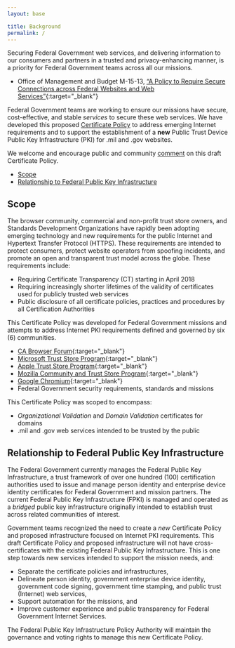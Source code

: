 ```yaml
---
layout: base

title: Background
permalink: /
---
```


Securing Federal Government web services, and delivering information to our consumers and partners in a trusted and privacy-enhancing manner, is a priority for Federal Government teams across all our missions.

 - Office of Management and Budget M-15-13, [“A Policy to Require Secure Connections across Federal Websites and Web Services”](https://https.cio.gov/){:target="_blank"}

Federal Government teams are working to ensure our missions have secure, cost-effective, and stable _services_ to secure these web services.   We have developed this proposed [Certificate Policy]({{site.baseurl}}/certificatepolicy) to address emerging Internet requirements and to support the establishment of a **new** Public Trust Device Public Key Infrastructure (PKI) for .mil and .gov websites.

We welcome and encourage public and community [comment]({{site.baseurl}}/requestcomment) on this draft Certificate Policy.  

- [Scope](#scope)
- [Relationship to Federal Public Key Infrastructure](#relationship-to-federal-public-key-infrastructure)

## Scope
The browser community, commercial and non-profit trust store owners, and Standards Development Organizations have rapidly been adopting emerging technology and new requirements for the public Internet and Hypertext Transfer Protocol (HTTPS).  These requirements are intended to protect consumers, protect website operators from spoofing incidents, and promote an open and transparent trust model across the globe.   These requirements include:

- Requiring Certificate Transparency (CT) starting in April 2018
- Requiring increasingly shorter lifetimes of the validity of certificates used for publicly trusted web services
- Public disclosure of all certificate policies, practices and procedures by all Certification Authorities

This Certificate Policy was developed for Federal Government missions and attempts to address Internet PKI requirements defined and governed by six (6) communities.

- [CA Browser Forum](https://cabforum.org/){:target="_blank"}
- [Microsoft Trust Store Program](https://technet.microsoft.com/en-us/library/cc751157.aspx){:target="_blank"}
- [Apple Trust Store Program](https://www.apple.com/certificateauthority/ca_program.html){:target="_blank"}
- [Mozilla Community and Trust Store Program](https://www.mozilla.org/en-US/about/governance/policies/security-group/certs/){:target="_blank"}
- [Google Chromium](https://www.chromium.org/Home/chromium-security/certificate-transparency){:target="_blank"}
- Federal Government security requirements, standards and missions

This Certificate Policy was scoped to encompass:

- _Organizational Validation_ and _Domain Validation_ certificates for domains
- .mil and .gov web services intended to be trusted by the public


## Relationship to Federal Public Key Infrastructure
The Federal Government currently manages the Federal Public Key Infrastructure, a trust framework of over one hundred (100) certification authorities used to issue and manage person identity and enterprise device identity certificates for Federal Government and mission partners. The current Federal Public Key Infrastructure (FPKI) is managed and operated as a _bridged_ public key infrastructure originally intended to establish trust across related communities of interest.

Government teams recognized the need to create a _new_ Certificate Policy and proposed infrastructure focused on Internet PKI requirements.  This draft Certificate Policy and proposed infrastructure will not have cross-certificates with the existing Federal Public Key Infrastructure.  This is one step towards new services intended to support the mission needs, and:

- Separate the certificate policies and infrastructures,
- Delineate person identity, government enterprise device identity, government code signing, government time stamping, and public trust (Internet) web services,
- Support automation for the missions, and
- Improve customer experience and public transparency for Federal Government Internet Services.

The Federal Public Key Infrastructure Policy Authority will maintain the governance and voting rights to manage this new Certificate Policy.   
